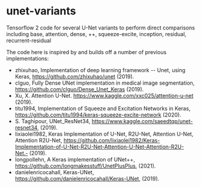 # unet-variants
Tensorflow 2 code for several U-Net variants to perform direct comparisons including base, attention, dense, ++, squeeze-excite, inception, residual, recurrent-residual

The code here is inspired by and builds off a number of previous implementations:

- zhixuhao, Implementation of deep learning framework -- Unet, using Keras, https://github.com/zhixuhao/unet (2019).
- clguo, Fully Dense UNet implementation in medical image segmentation, https://github.com/clguo/Dense_Unet_Keras (2019).
- Xu, X. Attention U-Net. https://www.kaggle.com/xxc025/attention-u-net (2019).
- titu1994, Implementation of Squeeze and Excitation Networks in Keras, https://github.com/titu1994/keras-squeeze-excite-network (2020).
- S. Taghipour, UNet_ResNet34, https://www.kaggle.com/saeedtqp/unet-resnet34, (2019).
- lixiaolei1982, Keras Implementation of U-Net, R2U-Net, Attention U-Net, Attention R2U-Net, https://github.com/lixiaolei1982/Keras-Implementation-of-U-Net-R2U-Net-Attention-U-Net-Attention-R2U-Net.- (2019).
- longpollehn, A Keras implementation of UNet++, https://github.com/longmakesstuff/UnetPlusPlus, (2021).
- danielenricocahall, Keras-UNet, https://github.com/danielenricocahall/Keras-UNet, (2019).
